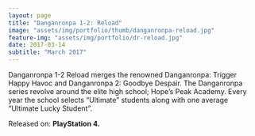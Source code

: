 ```yaml
---
layout: page
title: "Danganronpa 1-2: Reload"
image: "assets/img/portfolio/thumb/danganronpa-reload.jpg"
feature-img: "assets/img/portfolio/dr-reload.jpg"
date: 2017-03-14
subtitle: "March 2017"
---
```


Danganronpa 1-2 Reload merges the renowned Danganronpa: Trigger Happy Havoc and Danganronpa 2: Goodbye Despair.
The Danganronpa series revolve around the elite high school; Hope’s Peak Academy. Every year the school selects “Ultimate” students along with one average “Ultimate Lucky Student”.

Released on: **PlayStation 4.**